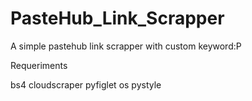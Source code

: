 # PasteHub_Link_Scrapper
A simple pastehub link scrapper with custom keyword:P

Requeriments

bs4
cloudscraper
pyfiglet
os
pystyle
